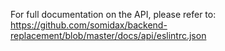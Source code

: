 For full documentation on the API, please refer to: https://github.com/somidax/backend-replacement/blob/master/docs/api/eslintrc.json
